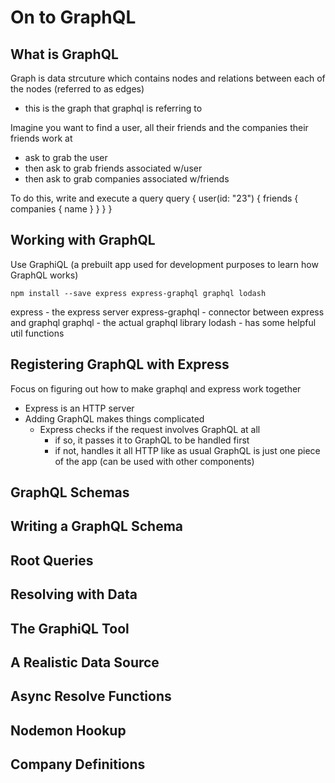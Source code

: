 # On to GraphQL

## What is GraphQL
Graph is data strcuture which contains nodes and relations between each of the nodes (referred to as edges)
  - this is the graph that graphql is referring to

Imagine you want to find a user, all their friends and the companies their friends work at
  - ask to grab the user
  - then ask to grab friends associated w/user
  - then ask to grab companies associated w/friends

To do this, write and execute a query
query {
  user(id: "23") {
    friends {
      companies {
        name
      }
    }
  }
}

## Working with GraphQL
Use GraphiQL (a prebuilt app used for development purposes to learn how GraphQL works)

`npm install --save express express-graphql graphql lodash`

express - the express server
express-graphql - connector between express and graphql
graphql - the actual graphql library
lodash - has some helpful util functions


## Registering GraphQL with Express
Focus on figuring out how to make graphql and express work together
  - Express is an HTTP server
  - Adding GraphQL makes things complicated
    - Express checks if the request involves GraphQL at all
      - if so, it passes it to GraphQL to be handled first
      - if not, handles it all HTTP like as usual
GraphQL is just one piece of the app (can be used with other components)

## GraphQL Schemas


## Writing a GraphQL Schema


## Root Queries


## Resolving with Data


## The GraphiQL Tool


## A Realistic Data Source


## Async Resolve Functions


## Nodemon Hookup


## Company Definitions